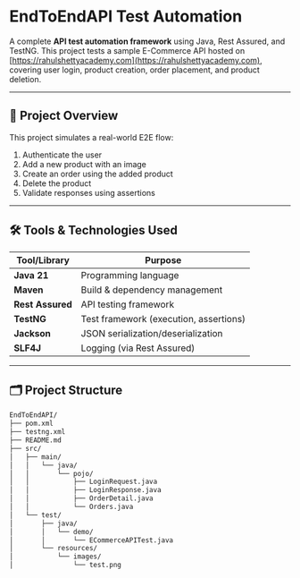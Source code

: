 # EndToEndAPI Test Automation

A complete **API test automation framework** using Java, Rest Assured, and TestNG. This project tests a sample E-Commerce API hosted on [https://rahulshettyacademy.com](https://rahulshettyacademy.com), covering user login, product creation, order placement, and product deletion.

---

## 🚀 Project Overview

This project simulates a real-world E2E flow:
1. Authenticate the user
2. Add a new product with an image
3. Create an order using the added product
4. Delete the product
5. Validate responses using assertions

---

## 🛠️ Tools & Technologies Used

| Tool/Library       | Purpose                          |
|--------------------|----------------------------------|
| **Java 21**        | Programming language             |
| **Maven**          | Build & dependency management    |
| **Rest Assured**   | API testing framework            |
| **TestNG**         | Test framework (execution, assertions) |
| **Jackson**        | JSON serialization/deserialization |
| **SLF4J**          | Logging (via Rest Assured)       |

---

## 🗂️ Project Structure

```bash
EndToEndAPI/
├── pom.xml
├── testng.xml
├── README.md
├── src/
│   ├── main/
│   │   └── java/
│   │       └── pojo/
│   │           ├── LoginRequest.java
│   │           ├── LoginResponse.java
│   │           ├── OrderDetail.java
│   │           └── Orders.java
│   └── test/
│       ├── java/
│       │   └── demo/
│       │       └── ECommerceAPITest.java
│       └── resources/
│           └── images/
│               └── test.png
